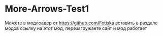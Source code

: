 # More-Arrows-Test1
Можете в модлоадер от https://github.com/Fotiska вставить в разделе модов ссылку на этот мод, перезагружаете сайт и мод работает
